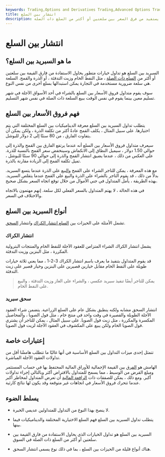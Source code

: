```yaml
---
keywords: Trading,Options and Derivatives Trading,Advanced Options Trading Concepts,Options and Derivatives,Advanced Concepts
title: انتشار بين السلع
description: السبريد بين السلع هو تداول الخيارات الذي يستفيد من فرق السعر بين سلعتين أو أكثر من السلع ذات الصلة.
---
```


# انتشار بين السلع
## ما هو السبريد بين السلع؟

السبريد بين السلع هو تداول خيارات متطور يحاول الاستفادة من فارق القيمة بين سلعتين أو أكثر من [السلع ذات الصلة](/commodity) ، مثل النفط الخام وزيت التدفئة ، أو الذرة والقمح. السلعة هي سلعة ضرورية مستخدمة في التجارة يمكن استبدالها بسلع أخرى من نفس النوع.

سوف يقوم متداول فروق الأسعار بين السلع بالشراء في أحد الأسواق الآجلة في شهر تسليم معين بينما يقوم في نفس الوقت ببيع السلعة ذات الصلة في نفس شهر التسليم.

## فهم فروق الأسعار بين السلع

يتطلب تداول السبريد بين السلع معرفة الديناميكيات بين السلع المختلفة التي يتم اختيارها. على سبيل المثال ، يكلف القمح عادةً أكثر من تكلفة الذرة ، ولكن يمكن أن يتفاوت الفارق ، من 80 سنتًا إلى 2 دولار للبوشل.

سيعرف متداول فروق الأسعار بين السلع أنه عندما يرتفع الفارق بين القمح والذرة إلى حوالي 1.50 دولار ، سيميل النطاق إلى الانكماش وسينخفض سعر القمح بالنسبة للذرة. على العكس من ذلك ، عندما يضيق انتشار القمح والذرة إلى حوالي 90 سنتًا للبوشل ، تميل تكلفة القمح إلى الزيادة مقارنة بالذرة.

مع هذه المعرفة ، يمكن للتاجر الشراء على القمح [والبيع](/short) على الذرة عندما يتسع السبريد. بدلاً من ذلك ، قد يقوم التاجر بالشراء على الذرة والبيع على القمح عندما يتقلص السبريد. بهذه الطريقة ، يأمل المتداول في جني الأموال من خلال توقع اتجاه السعر بشكل صحيح.

في هذه الحالة ، لا يهتم المتداول بالسعر الفعلي لكل سلعة. إنهم مهتمون بالاتجاه والاختلاف في السعر.

## أنواع السبريد بين السلع

تشمل الأمثلة على الحيزات بين [السلع انتشار الكراك](/crackspread) وانتشار [السحق](/crushspread).

### انتشار الكراك

يشمل انتشار الكراك الشراء المتزامن للعقود الآجلة للنفط الخام والمنتجات البترولية المكررة ، مثل البنزين وزيت التدفئة.

قد يقوم المتداول بتنفيذ ما يعرف باسم انتشار الكراك 3-2-1 ، مما يعني ثلاثة خيارات طويلة على النفط الخام مقابل خيارين قصيرين على البنزين وخيار قصير على زيت التدفئة.

> يمكن للتاجر أيضًا تنفيذ سبريد عكسي ، والشراء على الغاز وزيت التدفئة ، والبيع على النفط الخام.

>

### سحق سبريد

انتشار السحق مشابه ولكنه ينطبق بشكل عام على السلع الزراعية. يتضمن شراء العقود الآجلة الطويلة والقصيرة في وقت واحد في منتج خام ، مثل فول الصويا ، والمحاصيل المكسرة والمكررة ، مثل زيت فول الصويا. على سبيل المثال ، يمكن للتاجر أن يشتري فول الصويا الخام ولكن يبيع على المكشوف في العقود الآجلة لزيت فول الصويا.

## إعتبارات خاصة

تتمثل إحدى ميزات التداول بين السلع الأساسية في أنها غالبًا ما تتطلب هامشًا أقل من تداولات العقود الآجلة المباشرة.

الهامش هو [الفرق](/margin) بين القيمة الإجمالية للأوراق المالية المحتفظ بها في حساب المستثمر ومبلغ القرض من الوسيط ، مما يسمح للمتداول بالاقتراض أكثر وبالتالي إجراء تداولات أكبر. ومع ذلك ، يمكن للصفقات ذات [الرافعة المالية](/leverage) أن تعرض المتداول لمخاطر أكبر عندما تتحرك فروق الأسعار في اتجاهات غير متوقعة وقد يكون لها نتائج كارثية.

## يسلط الضوء

- لا ينصح بهذا النوع من التداول للمتداولين عديمي الخبرة.

- يتطلب تداول السبريد بين السلع فهم السلع الاختيارية المختلفة والديناميكيات فيما بينها.

- السبريد بين السلع هو تداول الخيارات الذي يحاول الاستفادة من فارق القيمة بين سلعتين أو أكثر من السلع ذات الصلة في السوق.

- هناك أنواع قليلة من الحيزات بين السلع ، بما في ذلك نوع يسمى انتشار السحق.

